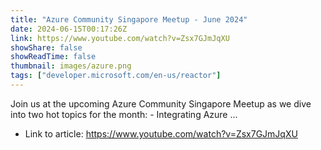 ```yaml
---
title: "Azure Community Singapore Meetup - June 2024"
date: 2024-06-15T00:17:26Z
link: https://www.youtube.com/watch?v=Zsx7GJmJqXU
showShare: false
showReadTime: false
thumbnail: images/azure.png
tags: ["developer.microsoft.com/en-us/reactor"]
---
```

Join us at the upcoming Azure Community Singapore Meetup as we dive into two hot topics for the month: - Integrating Azure ...

- Link to article: https://www.youtube.com/watch?v=Zsx7GJmJqXU